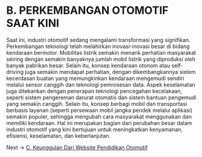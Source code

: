 # B.	PERKEMBANGAN OTOMOTIF SAAT KINI

Saat ini, industri otomotif sedang mengalami transformasi yang signifikan. Perkembangan teknologi telah melahirkan inovasi-inovasi besar di bidang kendaraan bermotor. Mobilitas  listrik semakin menarik perhatian masyarakat seiring dengan semakin banyaknya jumlah mobil listrik yang diproduksi oleh banyak pabrikan besar. Selain itu, konsep kendaraan otonom atau self-driving juga semakin mendapat perhatian, dengan dikembangkannya sistem kecerdasan buatan yang memungkinkan kendaraan mengemudi sendiri melalui sensor canggih dan teknologi pemrosesan data. Aspek keselamatan juga ditekankan dengan penerapan teknologi pencegahan kecelakaan, seperti sistem pengereman darurat otomatis dan sistem bantuan pengemudi yang semakin canggih. Selain itu, konsep berbagi mobil dan transportasi berbasis layanan (seperti persewaan mobil jangka pendek melalui aplikasi) semakin populer, sehingga mengubah cara masyarakat menggunakan dan memiliki kendaraan. Hal ini merupakan bagian dari perubahan besar dalam industri otomotif yang kini bertujuan untuk meningkatkan kenyamanan, efisiensi, keselamatan, dan keberlanjutan.

Next -> [C. Keunggulan Dari Website Pendidikan Otomotif](../C.%20Keunggulan%20Dari%20Website%20Pendidikan%20Otomotif/README.MD)